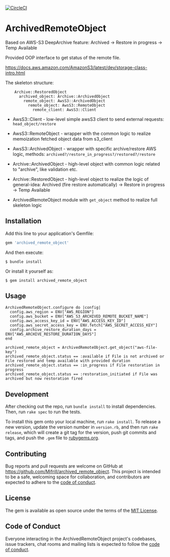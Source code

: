 [![CircleCI](https://circleci.com/gh/Mifrill/archived_remote_object.svg?style=svg)](https://app.circleci.com/pipelines/github/Mifrill/archived_remote_object)

# ArchivedRemoteObject

Based on AWS-S3 DeepArchive feature: Archived -> Restore in progress -> Temp Available

Provided OOP interface to get status of the remote file.

https://docs.aws.amazon.com/AmazonS3/latest/dev/storage-class-intro.html

The skeleton structure:

```
    Archive::RestoredObject
      archived_object: Archive::ArchivedObject
        remote_object: AwsS3::ArchivedObject
          remote_object: AwsS3::RemoteObject
            remote_client: AwsS3::Client
```

- AwsS3::Client - low-level simple awsS3 client to send external requests: `head_object/restore`

- AwsS3::RemoteObject - wrapper with the common logic to realize memoization fetched object data from s3_client

- AwsS3::ArchivedObject - wrapper with specific archive/restore AWS logic, methods: `archived?/restore_in_progress?/restored?/restore`

- Archive::ArchivedObject - high-level object with common logic related to "archive", like validation etc.

- Archive::RestoredObject - high-level object to realize the logic of general-idea:
  Archived (fire restore automatically) -> Restore in progress -> Temp Available

- ArchivedRemoteObject module with `get_object` method to realize full skeleton logic

## Installation

Add this line to your application's Gemfile:

```ruby
gem 'archived_remote_object'
```

And then execute:

    $ bundle install

Or install it yourself as:

    $ gem install archived_remote_object

## Usage

```
ArchivedRemoteObject.configure do |config|
  config.aws_region = ENV["AWS_REGION"]
  config.aws_bucket = ENV["AWS_S3_ARCHIVED_REMOTE_BUCKET_NAME"]
  config.aws_access_key_id = ENV["AWS_ACCESS_KEY_ID"]
  config.aws_secret_access_key = ENV.fetch["AWS_SECRET_ACCESS_KEY"]
  config.archive_restore_duration_days = ENV["AWS_ARCHIVE_RESTORE_DURATION_DAYS"]
end

archived_remote_object = ArchivedRemoteObject.get_object("aws-file-key")
archived_remote_object.status == :available if File is not archived or File restored and temp available with provided duration
archived_remote_object.status == :in_progress if File restoration in progress
archived_remote_object.status == :restoration_initiated if File was archived but now restoration fired
```

## Development

After checking out the repo, run `bundle install` to install dependencies. Then, run `rake spec` to run the tests.

To install this gem onto your local machine, run `rake install`. To release a new version, update the version number in `version.rb`, and then run `rake release`, which will create a git tag for the version, push git commits and tags, and push the `.gem` file to [rubygems.org](https://rubygems.org).

## Contributing

Bug reports and pull requests are welcome on GitHub at https://github.com/Mifrill/archived_remote_object. This project is intended to be a safe, welcoming space for collaboration, and contributors are expected to adhere to the [code of conduct](https://github.com/Mifrill/archived_remote_object/blob/master/CODE_OF_CONDUCT.md).

## License

The gem is available as open source under the terms of the [MIT License](https://opensource.org/licenses/MIT).

## Code of Conduct

Everyone interacting in the ArchivedRemoteObject project's codebases, issue trackers, chat rooms and mailing lists is expected to follow the [code of conduct](https://github.com/Mifrill/archived_remote_object/blob/master/CODE_OF_CONDUCT.md).
